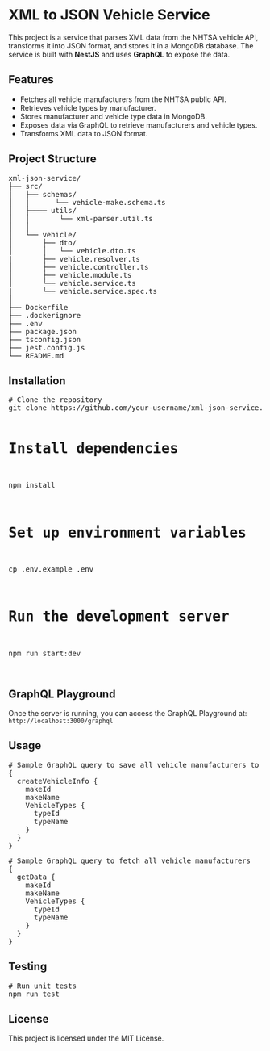 <h1>XML to JSON Vehicle Service</h1>

<p>
  This project is a service that parses XML data from the NHTSA vehicle API, 
  transforms it into JSON format, and stores it in a MongoDB database. 
  The service is built with <strong>NestJS</strong> and uses <strong>GraphQL</strong> 
  to expose the data.
</p>

<h2>Features</h2>
<ul>
  <li>Fetches all vehicle manufacturers from the NHTSA public API.</li>
  <li>Retrieves vehicle types by manufacturer.</li>
  <li>Stores manufacturer and vehicle type data in MongoDB.</li>
  <li>Exposes data via GraphQL to retrieve manufacturers and vehicle types.</li>
  <li>Transforms XML data to JSON format.</li>
</ul>

<h2>Project Structure</h2>
<pre>
xml-json-service/
├── src/
|   ├── schemas/
│   |      └── vehicle-make.schema.ts
│   ├──── utils/
│   │       └── xml-parser.util.ts
│   │   
│   └── vehicle/
│       ├── dto/
│       │   └── vehicle.dto.ts
|       ├── vehicle.resolver.ts
│       ├── vehicle.controller.ts
│       ├── vehicle.module.ts
│       └── vehicle.service.ts
|       └── vehicle.service.spec.ts
│       
├── Dockerfile
├── .dockerignore
├── .env
├── package.json
├── tsconfig.json
├── jest.config.js
└── README.md
</pre>

<h2>Installation</h2>
<pre>
# Clone the repository
git clone https://github.com/your-username/xml-json-service.git

# Install dependencies

npm install

# Set up environment variables

cp .env.example .env

# Run the development server

npm run start:dev

</pre>

<h2>GraphQL Playground</h2>
<p>
  Once the server is running, you can access the GraphQL Playground at:
  <code>http://localhost:3000/graphql</code>
</p>

<h2>Usage</h2>
<pre>
# Sample GraphQL query to save all vehicle manufacturers to database
{
  createVehicleInfo {
    makeId
    makeName
    VehicleTypes {
      typeId
      typeName
    }
  }
}
</pre>
<pre>
# Sample GraphQL query to fetch all vehicle manufacturers
{
  getData {
    makeId
    makeName
    VehicleTypes {
      typeId
      typeName
    }
  }
}
</pre>

<h2>Testing</h2>
<pre>
# Run unit tests
npm run test
</pre>

<h2>License</h2>
<p>
  This project is licensed under the MIT License.
</p>
